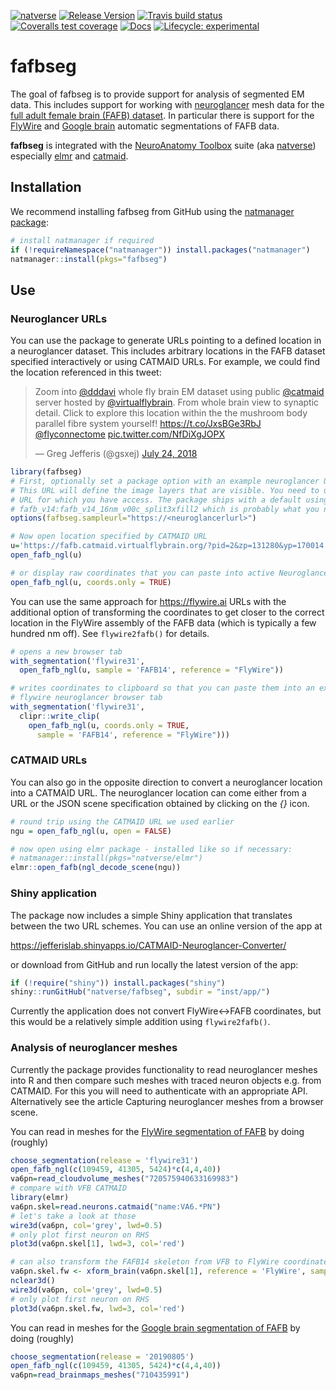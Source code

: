 <!-- badges: start -->
[![natverse](https://img.shields.io/badge/natverse-Part%20of%20the%20natverse-a241b6)](https://natverse.github.io)
[![Release Version](https://img.shields.io/github/release/natverse/fafbseg.svg)](https://github.com/natverse/fafbseg/releases/latest) 
[![Travis build status](https://travis-ci.org/natverse/fafbseg.svg?branch=master)](https://travis-ci.org/natverse/fafbseg)
[![Coveralls test coverage](https://coveralls.io/repos/github/natverse/fafbseg/badge.svg)](https://coveralls.io/r/natverse/fafbseg?branch=master)
[![Docs](https://img.shields.io/badge/docs-100%25-brightgreen.svg)](https://natverse.github.io/fafbseg/reference/)
[![Lifecycle: experimental](https://img.shields.io/badge/lifecycle-experimental-orange.svg)](https://www.tidyverse.org/lifecycle/#experimental)
<!-- badges: end -->

# fafbseg

The goal of fafbseg is to provide support for analysis of segmented EM data. 
This includes support for working with [neuroglancer](https://github.com/google/neuroglancer)
mesh data for the [full adult female brain (FAFB) dataset](http://temca2data.org/). 
In particular there is support for the [FlyWire](https://flywire.ai/)
and [Google brain](http://fafb-ffn1.storage.googleapis.com/landing.html) automatic
segmentations of FAFB data.

**fafbseg** is integrated with the [NeuroAnatomy Toolbox](https://github.com/natverse/nat)
suite (aka [natverse](http://natverse.org)) especially [elmr](https://github.com/natverse/elmr) and [catmaid](https://github.com/natverse/rcatmaid).

## Installation

We recommend installing fafbseg from GitHub using the [natmanager package]():

``` r
# install natmanager if required
if (!requireNamespace("natmanager")) install.packages("natmanager")
natmanager::install(pkgs="fafbseg")
```

## Use
### Neuroglancer URLs

You can use the package to generate URLs pointing to a defined location in 
a neuroglancer dataset. This includes arbitrary locations in the FAFB dataset 
specified interactively or using CATMAID URLs. For example, we could find the 
location referenced in this tweet:

<blockquote class="twitter-tweet" data-lang="en"><p lang="en" dir="ltr">Zoom into <a href="https://twitter.com/dddavi?ref_src=twsrc%5Etfw">@dddavi</a> whole fly brain EM dataset using public <a href="https://twitter.com/catmaid?ref_src=twsrc%5Etfw">@catmaid</a> server hosted by <a href="https://twitter.com/virtualflybrain?ref_src=twsrc%5Etfw">@virtualflybrain</a>. From whole brain view to synaptic detail. Click to explore this location within the the mushroom body parallel fibre system yourself! <a href="https://t.co/JxsBGe3RbJ">https://t.co/JxsBGe3RbJ</a> <a href="https://twitter.com/flyconnectome?ref_src=twsrc%5Etfw">@flyconnectome</a> <a href="https://t.co/NfDiXgJOPX">pic.twitter.com/NfDiXgJOPX</a></p>&mdash; Greg Jefferis (@gsxej) <a href="https://twitter.com/gsxej/status/1021743042296983552?ref_src=twsrc%5Etfw">July 24, 2018</a></blockquote>
<script async src="https://platform.twitter.com/widgets.js" charset="utf-8"></script>

```r
library(fafbseg)
# First, optionally set a package option with an example neuroglancer URL for your dataset.
# This URL will define the image layers that are visible. You need to use an
# URL for which you have access. The package ships with a default using segmentation
# fafb_v14:fafb_v14_16nm_v00c_split3xfill2 which is probably what you need.
options(fafbseg.sampleurl="https://<neuroglancerlurl>")

# Now open location specified by CATMAID URL
u='https://fafb.catmaid.virtualflybrain.org/?pid=2&zp=131280&yp=170014.98879622458&xp=426584.81386896875&tool=navigator&sid0=2&s0=-1'
open_fafb_ngl(u)

# or display raw coordinates that you can paste into active Neuroglancer session
open_fafb_ngl(u, coords.only = TRUE)
```

You can use the same approach for https://flywire.ai URLs with the additional
option of transforming the coordinates to get closer to the correct location in 
the FlyWire assembly of the FAFB data (which is typically a few hundred nm off).
See `flywire2fafb()` for details.

```r
# opens a new browser tab
with_segmentation('flywire31', 
  open_fafb_ngl(u, sample = 'FAFB14', reference = "FlyWire"))

# writes coordinates to clipboard so that you can paste them into an existings
# flywire neuroglancer browser tab
with_segmentation('flywire31', 
  clipr::write_clip(
    open_fafb_ngl(u, coords.only = TRUE, 
      sample = 'FAFB14', reference = "FlyWire")))
```

### CATMAID URLs

You can also go in the opposite direction to convert a neuroglancer location
into a CATMAID URL. The neuroglancer location can come either from a URL or the
JSON scene specification obtained by clicking on the *{}* icon.

```r
# round trip using the CATMAID URL we used earlier
ngu = open_fafb_ngl(u, open = FALSE)

# now open using elmr package - installed like so if necessary: 
# natmanager::install(pkgs="natverse/elmr")
elmr::open_fafb(ngl_decode_scene(ngu))
```
### Shiny application

The package now includes a simple Shiny application that translates between the
two URL schemes. You can use an online version of the app at 

https://jefferislab.shinyapps.io/CATMAID-Neuroglancer-Converter/

or download from GitHub and run locally the latest version of the app:

```r
if (!require("shiny")) install.packages("shiny")
shiny::runGitHub("natverse/fafbseg", subdir = "inst/app/")
```

Currently the application does not convert FlyWire<->FAFB coordinates, but this
would be a relatively simple addition using `flywire2fafb()`.

### Analysis of neuroglancer meshes
Currently the package provides functionality to read neuroglancer meshes into
R and then compare such meshes with traced neuron objects e.g. from CATMAID. 
For this you will need to authenticate with an appropriate API. Alternatively
see the article Capturing neuroglancer meshes from a browser scene.

You can read in meshes for the [FlyWire segmentation of FAFB](https://flywire.ai/)
by doing (roughly)

```r
choose_segmentation(release = 'flywire31')
open_fafb_ngl(c(109459, 41305, 5424)*c(4,4,40))
va6pn=read_cloudvolume_meshes("720575940633169983")
# compare with VFB CATMAID
library(elmr)
va6pn.skel=read.neurons.catmaid("name:VA6.*PN")
# let's take a look at those
wire3d(va6pn, col='grey', lwd=0.5)
# only plot first neuron on RHS
plot3d(va6pn.skel[1], lwd=3, col='red')

# can also transform the FAFB14 skeleton from VFB to FlyWire coordinates
va6pn.skel.fw <- xform_brain(va6pn.skel[1], reference = 'FlyWire', sample='FAFB14')
nclear3d()
wire3d(va6pn, col='grey', lwd=0.5)
# only plot first neuron on RHS
plot3d(va6pn.skel.fw, lwd=3, col='red')
```

You can read in meshes for the [Google brain segmentation of FAFB](http://fafb-ffn1.storage.googleapis.com/landing.html) by doing (roughly)

```r
choose_segmentation(release = '20190805')
open_fafb_ngl(c(109459, 41305, 5424)*c(4,4,40))
va6pn=read_brainmaps_meshes("710435991")
```


